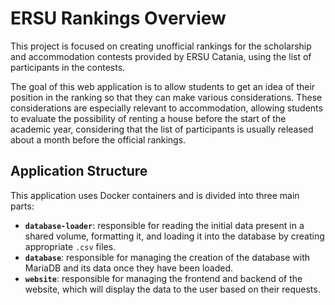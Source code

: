 # ERSU Rankings Overview

This project is focused on creating unofficial rankings for the scholarship and accommodation contests provided by ERSU Catania, using the list of participants in the contests.

The goal of this web application is to allow students to get an idea of their position in the ranking so that they can make various considerations. These considerations are especially relevant to accommodation, allowing students to evaluate the possibility of renting a house before the start of the academic year, considering that the list of participants is usually released about a month before the official rankings.

## Application Structure

This application uses Docker containers and is divided into three main parts:

- **`database-loader`**: responsible for reading the initial data present in a shared volume, formatting it, and loading it into the database by creating appropriate `.csv` files.
- **`database`**: responsible for managing the creation of the database with MariaDB and its data once they have been loaded.
- **`website`**: responsible for managing the frontend and backend of the website, which will display the data to the user based on their requests.
